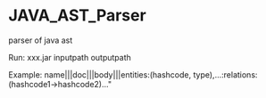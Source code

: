# JAVA_AST_Parser
parser of java ast

Run:
xxx.jar inputpath outputpath

Example:
name|||doc|||body|||entities:(hashcode, type),...:relations:(hashcode1->hashcode2)..."

